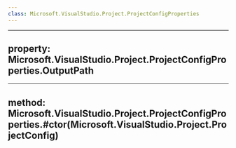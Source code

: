 ```yaml
---
class: Microsoft.VisualStudio.Project.ProjectConfigProperties
---
```


---
property: Microsoft.VisualStudio.Project.ProjectConfigProperties.OutputPath
---

---
method: Microsoft.VisualStudio.Project.ProjectConfigProperties.#ctor(Microsoft.VisualStudio.Project.ProjectConfig)
---

